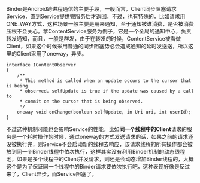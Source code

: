 Binder是Android跨进程通信的主要手段，一般而言，Client同步阻塞请求Service，直到Service提供完服务后才返回，不过，也有特殊的，比如请求用ONE_WAY方式，这种场景一般主要是用来通知，至于通知被谁消费，是否被消费压根不会关心。拿ContentService服务为例子，它是一个全局的通知中心，负责转发通知，而且，一般是群发，由于在转发的时候，ContentService被看做Client，如果这个时候采用普通的同步阻塞势必会造成通知的延时发送送，所以这里的Client采用了oneway，异步。

	interface IContentObserver
	{
	    /**
	     * This method is called when an update occurs to the cursor that is being
	     * observed. selfUpdate is true if the update was caused by a call to
	     * commit on the cursor that is being observed.
	     */
	    oneway void onChange(boolean selfUpdate, in Uri uri, int userId);
	}

不过这种机制可能也会影响Service的性能，比如**同一个线程中的Client**请求的服务是一个耗时操作的时候，通过oneway的方式发送请求的话，如果之前的请求还没被执行完，则Service不会启动新的线程去响应，该请求线程的所有操作都会被放到同一个Binder线程中依次执行，这样其实没有利用Binder机制的动态线程池，如果是多个线程中的Client并发请求，则还是会动态增加Binder线程的，大概这个是为了保证同一个线程中的Binder请求要依次执行吧，这种表现好像是反过来了，Client异步，而Service阻塞了。
